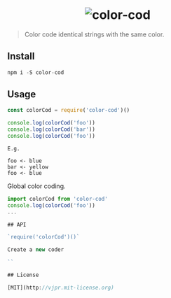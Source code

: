 <h1 align="center">
<img src="https://cdn.rawgit.com/vjpr/color-cod/master/logo.png" alt="color-cod">
</h1>

> Color code identical strings with the same color.

## Install

```js
npm i -S color-cod
```

## Usage

```js
const colorCod = require('color-cod')()

console.log(colorCod('foo'))
console.log(colorCod('bar'))
console.log(colorCod('foo'))
```

```
E.g.

foo <- blue
bar <- yellow
foo <- blue
```

Global color coding.

```js
import colorCod from 'color-cod'
console.log(colorCod('foo'))
...

## API

`require('colorCod')()`

Create a new coder

``

## License

[MIT](http://vjpr.mit-license.org)
